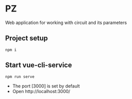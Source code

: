 # PZ
Web application for working with circuit and its parameters

## Project setup
``` 
npm i
```

## Start vue-cli-service
``` 
npm run serve
``` 
+ The port [3000] is set by default
+ Open http://localhost:3000/
